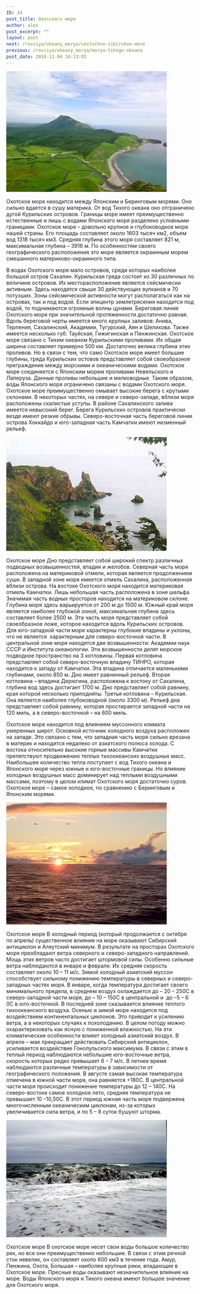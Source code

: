 ```yaml
---
ID: 14
post_title: Охотского море
author: alex
post_excerpt: ""
layout: post
next: /rossiya/okeany_morya/vostochno-sibirskoe-more
previous: /rossiya/okeany_morya/morya-tihogo-okeana
post_date: 2010-11-04 16:13:02
---
```


 

![](/img/book/551.jpg)

Охотское море находится между Японским и Беринговым морями. Оно сильно вдается в сушу материка. От вод Тихого океана оно отграничено дугой Курильских островов. Границы море имеет преимущественно естественные и лишь с водами Японского моря разделено условными границами. Охотское море – довольно крупное и глубоководное море нашей страны. Его площадь составляет около 1603 тысяч км2, объем вод 1318 тысяч км3. Средняя глубина этого моря составляет 821 м, максимальная глубина – 3916 м. По особенностям своего географического расположения это море является окраинным морем смешанного материково-окраинного типа.
  
В водах Охотского моря мало островов, среди которых наиболее большой остров Сахалин. Курильская гряда состоит из 30 различных по величине островов. Их месторасположение является сейсмически активным. Здесь находятся свыше 30 действующих вулканов и 70 потухших. Зоны сейсмической активности могут располагаться как на островах, так и под водой. Если эпицентр землетрясения находится под водой, то поднимаются огромные волны цунами. 
Береговая линия Охотского моря при значительной протяженности достаточно равная. Вдоль береговой черты имеется много крупных заливов: Анива, Терпения, Сахалинский, Академии, Тугурский, Аян и Шелихова. Также имеется несколько губ: Тауйская, Гижигинская и Пенжинская.
Охотское море связано с Тихим океаном Курильскими проливами. Их общая ширина составляет примерно 500 км. Достаточно велика глубина этих проливов. Но в связи с тем, что само Охотское море имеет большие глубины, гряда Курильских остовов представляет собой своеобразное преграждение между морскими и океаническими водами. Охотское море соединяется с Японским морем проливами Невельского и Лаперуза. Данные проливы небольшие и мелководные. Таким образом, воды Японского моря ограничено связаны с водами Охотского моря. 
Охотское море преимущественно омывает высокие берега с крутыми склонами. В некоторых частях, на севере и северо-западе, вблизи моря расположены скалистые уступы. В районе Сахалинского залива имеется невысокий берег. Берега Курильских островов практически везде имеют резкие обрывы. Северо-восточная часть береговой линии острова Хоккайдо и юго-западная часть Камчатки имеют низменный рельеф.


![](/img/text/vodn_resursi/morya/daln_morya/ohotskoe/2.jpg)

Охотское море 
Дно представляет собой широкий спектр различных подводных возвышенностей, впадин и желобов. Северная часть моря расположена на материковой отмели, которая является продолжением суши. В западной зоне моря имеется отмель Сахалина, расположенная вблизи острова. На востоке Охотского моря находится материковая отмель Камчатки. Лишь небольшая часть расположена в зоне шельфа. Значимая часть водных просторов находится на материковом склоне. Глубина моря здесь варьируется от 200 м до 1500 м.
Южный край моря является наиболее глубокой зоной, максимальная глубина здесь составляет более 2500 м. Эта часть моря представляет собой своеобразное ложе, которое находится вдоль Курильских островов. Для юго-западной части моря характерны глубокие впадины и уклоны, что не является&nbsp; характерным для северо-восточной части. 
В центральной зоне моря находятся две возвышенности: Академии наук СССР и Института океанологии. Эти возвышенности делят морское подводное пространство на 3 котловины. Первая котловина представляет собой северо-восточную впадину ТИНРО, которая находится к западу от Камчатки. Эта впадина отличается маленькими глубинами, около 850 м. Дно имеет равнинный рельеф. Вторая котловина – впадина Дерюгина, расположена к востоку от Сахалина, глубина вод здесь достигает 1700 м. Дно представляет собой равнину, края которой несколько приподняты. Третья котловина – Курильская. Она является наиболее глубоководной (около 3300 м). Рельеф дна представляет собой равнину, которая простирается западной части на 120 миль, а в северо-восточной – на 600 миль. 
  
Охотское море находится под влиянием муссонного климата умеренных широт. Основной источник холодного воздуха расположен на западе. Это связано с тем, что западная часть моря сильно врезана в материк и находится недалеко от азиатского полюса холода. С востока относительно высокие горные массивы Камчатки препятствуют продвижению теплых тихоокеанских воздушных масс. Наибольшее количество тепла поступает с вод Тихого океана и Японского моря через южные и юго-восточные границы. Но влияние холодных воздушных масс доминирует над теплыми воздушными массами, поэтому в целом климат Охотского моря достаточно суров. Охотское море – самое холодное, по сравнению с Беринговым и Японским морями. 


![](/img/text/vodn_resursi/morya/daln_morya/ohotskoe/3.jpg)

Охотское море 
В холодный период (который продолжается с октября по апрель) существенное влияние на море оказывают Сибирский антициклон и Алеутский минимум. В результате на просторах Охотского моря преобладают ветра северного и северо-западного направлений. Мощь этих ветров часто достигает штормовой силы. Особенно сильные ветра наблюдаются в январе и феврале. Их средняя скорость составляет около 10 – 11 м/с. 
Зимой холодный азиатский муссон способствует сильному понижению температуры в северных и северо-западных частях моря. В январе, когда температура достигает своего минимального предела, в среднем воздух охлаждается до – 20 – 250С в северо-западной части моря, до – 10 – 150С в центральной и&nbsp; до –5 – 6 0С в юго-восточной. В последней зоне сказывается влияние теплого тихоокеанского воздуха. 
Осенью и зимой море находится под воздействием континентальных циклонов. Это приводит к усилению ветра, а в некоторых случаях к похолоданию. В целом погоду можно охарактеризовать как ясную с пониженной влажностью. На эти климатические особенности влияет холодный азиатский воздух. В апреле – мае прекращает действовать Сибирский антициклон, усиливается воздействие Гонолульского максимума. В связи с этим в теплый период наблюдаются небольшие юго-восточные ветра, скорость которых редко превышает 6 – 7 м/с. 
В летнее время наблюдаются различные температуры в зависимости от географического положения. В августе самая высокая температура отмечена в южной части моря, она равняется +180С. В центральной части моря происходит понижение температуры до 12 – 140С. На северо-востоке самое холодное лето, средняя температура не превышает 10 –10,50С. В этот период южная часть моря подвержена многочисленным океаническим циклонам, из-за которых увеличивается сила ветра, и по 5 – 8 суток бушуют шторма. 


![](/img/text/vodn_resursi/morya/daln_morya/ohotskoe/4.jpg)

Охотское море 
В охотское море несет свои воды большое количество рек, но все они преимущественно небольшие. В связи с этим речной сток невелик, он составляет около 600 км3 в течение года. Амур, Пенжина, Охота, Большая – наиболее крупные реки, впадающие в Охотское море. Пресные воды оказывают незначительное влияние на море. Воды Японского моря и Тихого океана имеют большое значение для Охотского моря.